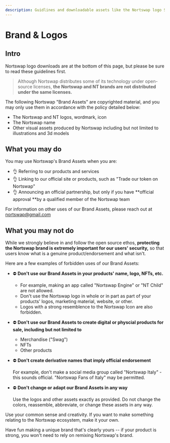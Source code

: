 ```yaml
---
description: Guidlines and downloadable assets like the Nortswap logo SVG
---
```


# Brand & Logos

## Intro

Nortswap logo downloads are at the bottom of this page, but please be sure to read these guidelines first.

> Although Nortswap distributes some of its technology under open-source licenses, **the Nortswap and NT brands are not distributed under the same licenses.**

The following Nortswap "Brand Assets" are copyrighted material, and you may only use them in accordance with the policy detailed below:

* The Nortswap and NT logos, wordmark, icon
* The Nortswap name
* Other visual assets produced by Nortswap including but not limited to illustrations and 3d models

## What you may do

You may use Nortswap's Brand Assets when you are:

* 👌 Referring to our products and services
* 👌 Linking to our official site or products, such as "Trade our token on Nortswap"
* 👌 Announcing an official partnership, but only if you have \*\*official approval \*\*by a qualified member of the Nortswap team

For information on other uses of our Brand Assets, please reach out at nortswap@gmail.com

## What you may not do

While we strongly believe in and follow the open source ethos, **protecting the Nortswap brand is extremely important for our users' security,** so that users know what is a genuine product/endorsement and what isn't.

Here are a few examples of forbidden uses of our Brand Assets:

* ⛔️ **Don't use our Brand Assets in your products' name, logo, NFTs, etc.**
  * For example, making an app called "Nortswap Engine" or "NT Child" are not allowed.
  * Don't use the Nortswap logo in whole or in part as part of your products' logos, marketing material, website, or other.
  * Logos with a strong resemblence to the Nortswap Icon are also forbidden.
* ⛔️ **Don't use our Brand Assets to create digital or physcial products for sale, including but not limited to**
  * Merchandise ("Swag")
  * NFTs
  * Other products
*   ⛔️ **Don't create derivative names that imply official endorsement**

    For example, don't make a social media group called "Nortswap Italy" - this sounds official. "Nortswap Fans of Italy" may be permitted.
*   ⛔️ **Don't change or adapt our Brand Assets in any way**

    Use the logos and other assets exactly as provided. Do not change the colors, reassemble, abbreviate, or change these assets in any way.

Use your common sense and creativity. If you want to make something relating to the Nortswap ecosystem, make it your own.

Have fun making a unique brand that's clearly yours -- if your product is strong, you won't need to rely on remixing Nortswap's brand.
